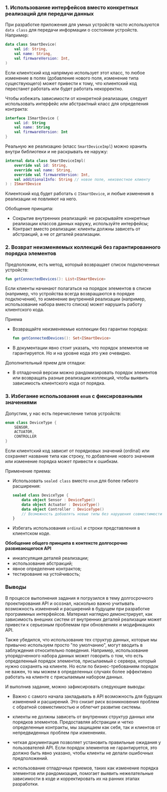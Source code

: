 ### 1. Использование интерфейсов вместо конкретных реализаций для передачи данных

При разработке приложения для умных устройств часто используются `data class` для передачи информации о состоянии устройств. Например:

  ```kotlin
  data class SmartDevice(
      val id: String,
      val name: String,
      val firmwareVersion: Int,
  )
  ```

Если клиентский код напрямую использует этот класс, то любое изменение в полях (добавление нового поля, изменение типа существующего) может привести к тому, что клиентский код перестанет работать или будет работать некорректно.

Чтобы избежать зависимости от конкретной реализации, следует использовать интерфейс или абстрактный класс для определения контракта:

```kotlin
interface ISmartDevice {
    val id: String
    val name: String
    val firmwareVersion: Int
}
```

Реальную же реализацию (класс `SmartDeviceImpl`) можно хранить внутри библиотеки и не раскрывать ее наружу:

```kotlin
internal data class SmartDeviceImpl(
    override val id: String,
    override val name: String,
    override val firmwareVersion: Int,
    val additionalInfo: String // новое поле, неизвестное клиенту
) : ISmartDevice
```

Клиентский код будет работать с `ISmartDevice`, и любые изменения в реализации не повлияют на него.

Обобщение принципа:

- Сокрытие внутренних реализаций: не раскрывайте конкретные реализации классов данных наружу, используйте интерфейсы;
- Контракт вместо реализации: клиенты должны зависеть от абстракций, а не от деталей реализации.

### 2. Возврат неизменяемых коллекций без гарантированного порядка элементов

Предположим, есть метод, который возвращает список подключенных устройств:

```kotlin
fun getConnectedDevices(): List<ISmartDevice>
```

Если клиенты начинают полагаться на порядок элементов в списке (например, что устройства всегда возвращаются в порядке подключения), то изменение внутренней реализации (например, использование набора вместо списка) может нарушить работу клиентского кода.

Приема

- Возвращайте неизменяемые коллекции без гарантии порядка:

  ```kotlin
  fun getConnectedDevices(): Set<ISmartDevice>
  ```

- В документации явно стоит указать, что порядок элементов не гарантируется. Но и на уровне кода это уже очевидно.

Дополнительный прием для отладки:

- В отладочной версии можно рандомизировать порядок элементов или возвращать разные реализации коллекций, чтобы выявить зависимость клиентского кода от порядка.

### 3. Избегание использования `enum` с фиксированными значениями

Допустим, у нас есть перечисление типов устройств:

```kotlin
enum class DeviceType {
    SENSOR,
    ACTUATOR,
    CONTROLLER
}
```

Если клиентский код зависит от порядковых значений (ordinal) или сохраняет название типа как строку, то добавление нового значения или изменение порядка может привести к ошибкам.

Применение приема:

- Использовать `sealed class` вместо `enum` для более гибкого расширения:

  ```kotlin
  sealed class DeviceType {
      data object Sensor : DeviceType()
      data object Actuator : DeviceType()
      data object Controller : DeviceType()
      // Возможность добавлять новые типы без нарушения совместимости
  }
  ```

- Избегать использования `ordinal` и строки представления в клиентском коде.

**Обобщение общего принципа в контексте долгосрочно развивающегося API**

- инкапсуляция деталей реализации;
- использование абстракций;
- явное определение контрактов;
- тестирование на устойчивость;

### Выводы

В процессе выполнения задания я погрузился в тему долгосрочного проектирования API 
и осознал, насколько важно учитывать возможность изменений и расширений в будущем при разработке программных интерфейсов. 
Материал наглядно демонстрирует, как зависимость внешних систем от внутренних деталей реализации может привести к серьезным проблемам при обновлениях и модификациях API.

Также убедился, что использование тех структур данных, которые мы привычно используем просто "по умолчанию", могут вводить в заблуждения относительно поведения.
Например, использование упорядоченного набора данных может говорить о том, что есть определенный порядок элементов, присылаемый с сервера, который нужно сохранять на клиенте.
Но если по бизнес-требованиям порядок не важен, то мы можем в определенных случаях более эффективно работать на клиенте с присылаемым набором данных.

И выполнив задание, можно зафиксировать следующие выводы:
- Важно с самого начала закладывать в API возможность для будущих изменений и расширений. Это снизит риск возникновения проблем с обратной совместимостью и облегчит развитие системы.

- клиенты не должны зависеть от внутренних структур данных или порядков элементов. Предоставляя абстракции и четко определенные контракты, мы защищаем как себя, так и клиентов от непредвиденных проблем при изменениях.

- четкая документация позволяет установить правильные ожидания у пользователей API. Если порядок элементов не гарантируется, это должно быть явно указано, чтобы клиенты не делали ошибочных предположений.

- использование отладочных приемов, таких как изменение порядка элементов или рандомизация, помогает выявить нежелательные зависимости в коде и корректировать их на ранних этапах разработки.